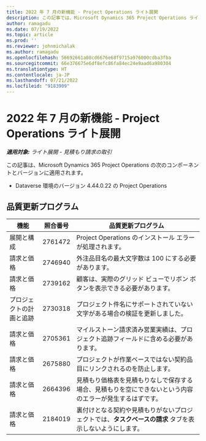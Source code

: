 ```yaml
---
title: 2022 年 7 月の新機能 - Project Operations ライト展開
description: この記事では、Microsoft Dynamics 365 Project Operations ライト展開の 2022 年 7 月リリースで利用可能な品質更新について説明します。
author: ramagadu
ms.date: 07/19/2022
ms.topic: article
ms.prod: ''
ms.reviewer: johnmichalak
ms.author: ramagadu
ms.openlocfilehash: 56692661a08cd6676e68f9715a976000cdba3fba
ms.sourcegitcommit: 66e376675e6df8efc86fa84ec24e9aad6a980304
ms.translationtype: HT
ms.contentlocale: ja-JP
ms.lasthandoff: 07/21/2022
ms.locfileid: "9183909"
---
```

# <a name="whats-new-july-2022---project-operations-lite-deployment"></a>2022 年 7 月の新機能 - Project Operations ライト展開

_**適用対象:** ライト展開 - 見積もり請求の取引_

この記事は、Microsoft Dynamics 365 Project Operations の次のコンポーネントとバージョンに適用されます。

- Dataverse 環境のバージョン 4.44.0.22 の Project Operations

## <a name="quality-updates"></a>品質更新プログラム

| 機能 | 照合番号 | 品質更新プログラム |
| --- | --- | --- |
| 展開と構成 | 2761472 | Project Operations のインストール エラーが処理されます。 |
| 請求と価格 | 2746940 | 外注品目名の最大文字数は 100 にする必要があります。 |
| 請求と価格 | 2739162 | 顧客は、実際のグリッド ビューでリボン ボタンを表示できる必要があります。 |
| プロジェクトの計画と追跡 | 2730318 | プロジェクト件名にサポートされていない文字がある場合の検証を更新しました。 |
| 請求と価格 | 2705361 | マイルストーン請求済み営業実績は、プロジェクト追跡フィールドに含める必要があります。 |
| 請求と価格 | 2675880 | プロジェクトが作業ベースではない契約品目にリンクされるのを防止します。 |
| 請求と価格 | 2664396 | 見積もり価格表を見積もりなしで保存する場合、見積もりを空にできないという内容のエラーが発生するはずです。 |
| 請求と価格 | 2184019 | 裏付けとなる契約や見積もりがないプロジェクトでは、**タスクベースの請求** タブを表示しないようにします。 |
